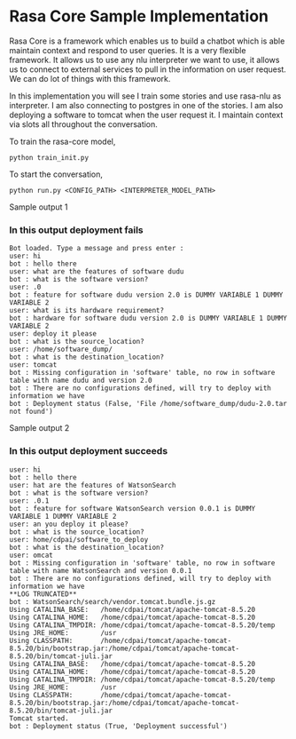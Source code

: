 # Rasa Core Sample Implementation

Rasa Core is a framework which enables us to build a chatbot which is able maintain context and respond to user queries. It is a very flexible framework. It allows us to use any nlu interpreter we want to use, it allows us to connect to external services to pull in the information on user request. We can do lot of things with this framework.

In this implementation you will see I train some stories and use rasa-nlu as interpreter. I am also connecting to postgres in one of the stories. I am also deploying a software to tomcat when the user request it. I maintain context via slots all throughout the conversation.

To train the rasa-core model,

```
python train_init.py
```

To start the conversation,

```
python run.py <CONFIG_PATH> <INTERPRETER_MODEL_PATH>
```

Sample output 1

### In this output deployment fails
```
Bot loaded. Type a message and press enter :
user: hi
bot : hello there
user: what are the features of software dudu
bot : what is the software version?
user: .0
bot : feature for software dudu version 2.0 is DUMMY VARIABLE 1 DUMMY VARIABLE 2
user: what is its hardware requirement?
bot : hardware for software dudu version 2.0 is DUMMY VARIABLE 1 DUMMY VARIABLE 2
user: deploy it please
bot : what is the source_location?
user: /home/software_dump/
bot : what is the destination_location?
user: tomcat
bot : Missing configuration in 'software' table, no row in software table with name dudu and version 2.0
bot : There are no configurations defined, will try to deploy with information we have
bot : Deployment status (False, 'File /home/software_dump/dudu-2.0.tar not found')
```

Sample output 2
### In this output deployment succeeds
```
user: hi
bot : hello there
user: hat are the features of WatsonSearch
bot : what is the software version?
user: .0.1
bot : feature for software WatsonSearch version 0.0.1 is DUMMY VARIABLE 1 DUMMY VARIABLE 2
user: an you deploy it please?
bot : what is the source_location?
user: home/cdpai/software_to_deploy
bot : what is the destination_location?
user: omcat
bot : Missing configuration in 'software' table, no row in software table with name WatsonSearch and version 0.0.1
bot : There are no configurations defined, will try to deploy with information we have
**LOG TRUNCATED**
bot : WatsonSearch/search/vendor.tomcat.bundle.js.gz
Using CATALINA_BASE:   /home/cdpai/tomcat/apache-tomcat-8.5.20
Using CATALINA_HOME:   /home/cdpai/tomcat/apache-tomcat-8.5.20
Using CATALINA_TMPDIR: /home/cdpai/tomcat/apache-tomcat-8.5.20/temp
Using JRE_HOME:        /usr
Using CLASSPATH:       /home/cdpai/tomcat/apache-tomcat-8.5.20/bin/bootstrap.jar:/home/cdpai/tomcat/apache-tomcat-8.5.20/bin/tomcat-juli.jar
Using CATALINA_BASE:   /home/cdpai/tomcat/apache-tomcat-8.5.20
Using CATALINA_HOME:   /home/cdpai/tomcat/apache-tomcat-8.5.20
Using CATALINA_TMPDIR: /home/cdpai/tomcat/apache-tomcat-8.5.20/temp
Using JRE_HOME:        /usr
Using CLASSPATH:       /home/cdpai/tomcat/apache-tomcat-8.5.20/bin/bootstrap.jar:/home/cdpai/tomcat/apache-tomcat-8.5.20/bin/tomcat-juli.jar
Tomcat started.
bot : Deployment status (True, 'Deployment successful')
```
